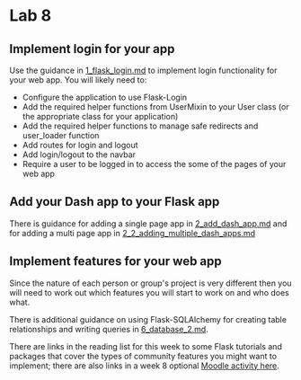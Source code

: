 # Lab 8

## Implement login for your app
Use the guidance in [1_flask_login.md](https://github.com/nicholsons/comp0034_week8/blob/master/activities/1_flask_login.md) to implement login functionality for your web app. You will likely need to:

- Configure the application to use Flask-Login
- Add the required helper functions from UserMixin to your User class (or the appropriate class for your application)
- Add the required helper functions to manage safe redirects and user_loader function
- Add routes for login and logout
- Add login/logout to the navbar
- Require a user to be logged in to access the some of the pages of your web app

## Add your Dash app to your Flask app
There is guidance for adding a single page app in [2_add_dash_app.md](2_add_dash_app.md) and for adding a multi page app in [2_2_adding_multiple_dash_apps.md](2_2_adding_multiple_dash_apps.md)

## Implement features for your web app
Since the nature of each person or group's project is very different then you will need to work out which features you will start to work on and who does what.

There is additional guidance on using Flask-SQLAlchemy for creating table relationships and writing queries in [6_database_2.md](6_database_2.md).

There are links in the reading list for this week to some Flask tutorials and packages that cover the types of community features you might want to implement; there are also links in a week 8 optional [Moodle activity here](https://moodle.ucl.ac.uk/mod/page/view.php?id=3398136).
